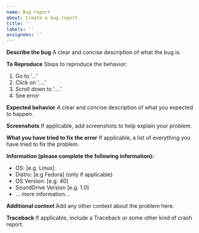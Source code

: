 ```yaml
---
name: Bug report
about: Create a bug report
title: ''
labels: ''
assignees: ''
---
```


**Describe the bug**
A clear and concise description of what the bug is.

**To Reproduce**
Steps to reproduce the behavior:
1. Go to '...'
2. Click on '....'
3. Scroll down to '....'
4. See error

**Expected behavior**
A clear and concise description of what you expected to happen.

**Screenshots**
If applicable, add screenshots to help explain your problem.

**What you have tried to fix the error**
If applicable, a list of everything you have tried to fix the problem.

**Information (please complete the following information):**
 - OS: [e.g. Linux]
 - Distro: [e.g Fedora] (only if applicable)
 - OS Version: [e.g. 40]
 - SoundDrive Version [e.g. 1.0]
 - ... more information...

**Additional context**
Add any other context about the problem here.

**Traceback**
If applicable, include a Traceback or some other kind of crash report.
